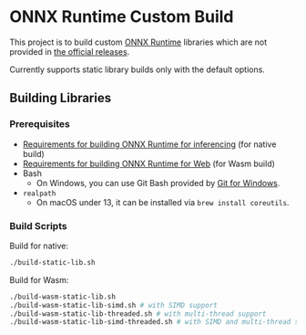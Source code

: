 # ONNX Runtime Custom Build

This project is to build custom [ONNX Runtime](https://onnxruntime.ai) libraries which are not provided in [the official releases](https://github.com/microsoft/onnxruntime/releases).

Currently supports static library builds only with the default options.

## Building Libraries

### Prerequisites

- [Requirements for building ONNX Runtime for inferencing](https://onnxruntime.ai/docs/build/inferencing.html#prerequisites) (for native build)
- [Requirements for building ONNX Runtime for Web](https://onnxruntime.ai/docs/build/inferencing.html#prerequisites) (for Wasm build)
- Bash
  - On Windows, you can use Git Bash provided by [Git for Windows](https://git-scm.com/download/win).
- `realpath`
  - On macOS under 13, it can be installed via `brew install coreutils`.

### Build Scripts

Build for native:

```sh
./build-static-lib.sh
```

Build for Wasm:

```sh
./build-wasm-static-lib.sh
./build-wasm-static-lib-simd.sh # with SIMD support
./build-wasm-static-lib-threaded.sh # with multi-thread support
./build-wasm-static-lib-simd-threaded.sh # with SIMD and multi-thread support
```

